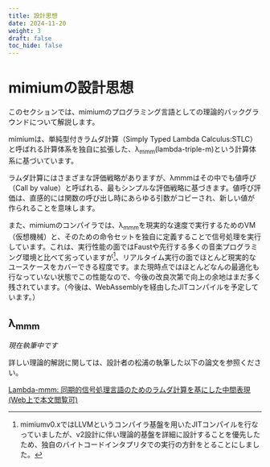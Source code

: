 ```yaml
---
title: 設計思想
date: 2024-11-20
weight: 3
draft: false
toc_hide: false
---
```


# mimiumの設計思想

このセクションでは、mimiumのプログラミング言語としての理論的バックグラウンドについて解説します。

mimiumは、単純型付きラムダ計算（Simply Typed Lambda Calculus:STLC）と呼ばれる計算体系を独自に拡張した、λ<sub>mmm</sub>(lambda-triple-m)という計算体系に基づいています。

ラムダ計算にはさまざまな評価戦略がありますが、λmmmはその中でも値呼び（Call by value）と呼ばれる、最もシンプルな評価戦略に基づきます。値呼び評価は、直感的には関数の呼び出し時にあらゆる引数がコピーされ、新しい値が作られることを意味します。

また、mimiumのコンパイラでは、λ<sub>mmm</sub>を現実的な速度で実行するためのVM（仮想機械）と、そのための命令セットを独自に定義することで信号処理を実行しています。これは、実行性能の面ではFaustや先行する多くの音楽プログラミング環境と比べて劣っていますが[^llvm]、リアルタイム実行の面でほとんど現実的なユースケースをカバーできる程度です。また現時点ではほとんどなんの最適化も行なっていない状態でこの性能なので、今後の改良次第で向上の余地はまだ多く残されています。（今後は、WebAssemblyを経由したJITコンパイルを予定しています。）

## λ<sub>mmm</sub>

*現在執筆中です*

詳しい理論的解説に関しては、設計者の松浦の執筆した以下の論文を参照ください。

[Lambda-mmm: 同期的信号処理言語のためのラムダ計算を基にした中間表現(Web上で本文閲覧可)](https://matsuuratomoya.com/research/lambdammm-ifc-2024/)


[^llvm]: mimiumv0.xではLLVMというコンパイラ基盤を用いたJITコンパイルを行なっていましたが、v2設計に伴い理論的基盤を詳細に設計することを優先したため、独自のバイトコードインタプリタでの実行の方針をとることにしました。
